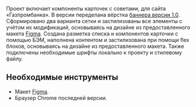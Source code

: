 Проект включает компоненты карточек с советами, для сайта «Газпромбанка».
В версии переделана вёрстка [баннера версии 1.0](https://github.com/DNKer/Gazprombank_advices). Сформировано два варианта сетки и застилизованы все элементы с учётом их модификаций, основываясь на дизайне из предоставленного макета [Figma](https://www.figma.com/file/zxkHrhb3iRDPbRo2LePjoM/%D0%93%D0%B0%D0%B7%D0%BF%D1%80%D0%BE%D0%BC%D0%B1%D0%B0%D0%BD%D0%BA---%D0%94%D0%BE%D1%80%D0%B0%D0%B1%D0%BE%D1%82%D0%BA%D0%B8-FWEB-5926?type=design&node-id=3-176&mode=design&t=JC370hCbvt6DKZlt-4).
Создана разметка списка и компонентов карточки с помощью БЭМ, наполнена контентом и застилизована при помощи flex блоков, основываясь на дизайне из предоставленного макета. Также подключены необходимые шрифты локально к проекту и стилевому файлу.
## Необходимые инструменты
* Макет [Figma](https://www.figma.com/file/zxkHrhb3iRDPbRo2LePjoM/%D0%93%D0%B0%D0%B7%D0%BF%D1%80%D0%BE%D0%BC%D0%B1%D0%B0%D0%BD%D0%BA---%D0%94%D0%BE%D1%80%D0%B0%D0%B1%D0%BE%D1%82%D0%BA%D0%B8-FWEB-5926?type=design&node-id=3-176&mode=design&t=JC370hCbvt6DKZlt-4).
* Браузер Chrome последней версии.

